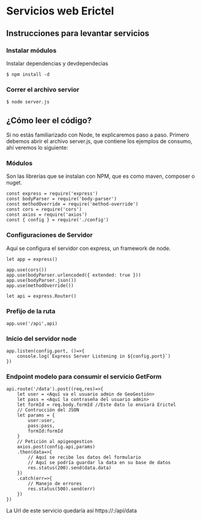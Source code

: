 # Servicios web Erictel

## Instrucciones para levantar servicios

### Instalar módulos
Instalar dependencias y devdependecias
```
$ npm install -d
```
### Correr el archivo servior
```
$ node server.js
```

## ¿Cómo leer el código?

Si no estás familiarizado con Node, te explicaremos paso a paso.
Primero debemos abrir el archivo server.js, que contiene los ejemplos de consumo, ahí veremos lo siguiente:

### Módulos

Son las librerías que se instalan con NPM, que es como maven, composer o nuget.

```
const express = require('express')
const bodyParser = require('body-parser')
const methodOverride = require('method-override')
const cors = require('cors')
const axios = require('axios')
const { config } = require('./config')
```

### Configuraciones de Servidor

Aquí se configura el servidor con express, un framework de node.
```
let app = express()

app.use(cors())
app.use(bodyParser.urlencoded({ extended: true }))
app.use(bodyParser.json())
app.use(methodOverride())

let api = express.Router()
```
### Prefijo de la ruta

```
app.use('/api',api)
```

### Inicio del servidor node

```
app.listen(config.port, ()=>{
    console.log(`Express Server Listening in ${config.port}`)
})
```

### Endpoint modelo para consumir el servicio GetForm

```
api.route('/data').post((req,res)=>{
    let user = <Aquí va el usuario admin de GeoGestión>
    let pass = <Aquí la contraseña del usuario admin>
    let formId = req.body.formId //Este dato lo enviará Erictel 
    // Contrucción del JSON
    let params = {
        user:user,
        pass:pass,
        formId:formId
    }
    // Petición al apigeogestion
    axios.post(config.api,params)
    .then(data=>{
        // Aquí se recibe los datos del formulario
        // Aquí se podría guardar la data en su base de datos
        res.status(200).send(data.data)
    })
    .catch(err=>{
        // Manejo de errores
        res.status(500).send(err)
    })
})
```

La Url de este servicio quedaría así
https://<dominio o ip>:<puerto>/api/data




